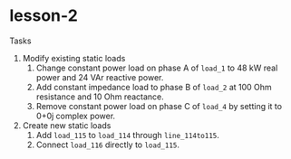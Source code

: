 # lesson-2

Tasks
1. Modify existing static loads
    1. Change constant power load on phase A of `load_1` to 48 kW real power and 24 VAr reactive power.
    2. Add constant impedance load to phase B of `load_2` at 100 Ohm resistance and 10 Ohm reactance.
    3. Remove constant power load on phase C of `load_4` by setting it to 0+0j complex power.
2. Create new static loads
     1. Add `load_115` to `load_114` through `line_114to115`.
     2. Connect `load_116` directly to `load_115`.
